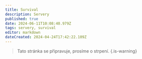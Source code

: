```yaml
---
title: Survival
description: Servery
published: true
date: 2024-06-11T10:08:40.979Z
tags: servery, survival
editor: markdown
dateCreated: 2024-04-24T17:42:22.109Z
---
```


> Tato stránka se připravuje, prosíme o strpení.
{.is-warning}

